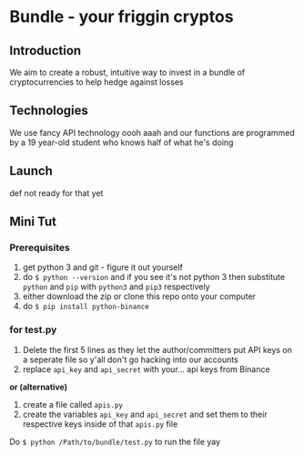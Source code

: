 # Bundle - your friggin cryptos

## Introduction
We aim to create a robust, intuitive way to invest in a bundle of cryptocurrencies to help hedge against losses

## Technologies
We use fancy API technology oooh aaah and our functions are programmed by a 19 year-old student who knows half of what he's doing

## Launch
def not ready for that yet

## Mini Tut
### Prerequisites
1. get python 3 and git - figure it out yourself
2. do `$ python --version` and if you see it's not python 3 then substitute `python` and `pip` with `python3` and `pip3` respectively
3. either download the zip or clone this repo onto your computer
4. do `$ pip install python-binance`

### for test.py
1. Delete the first 5 lines as they let the author/committers put API keys on a seperate file so y'all don't go hacking into our accounts
2. replace `api_key` and `api_secret` with your... api keys from Binance

**or (alternative)**
1. create a file called `apis.py`
2. create the variables `api_key` and `api_secret` and set them to their respective keys inside of that `apis.py` file

Do `$ python /Path/to/bundle/test.py` to run the file yay
